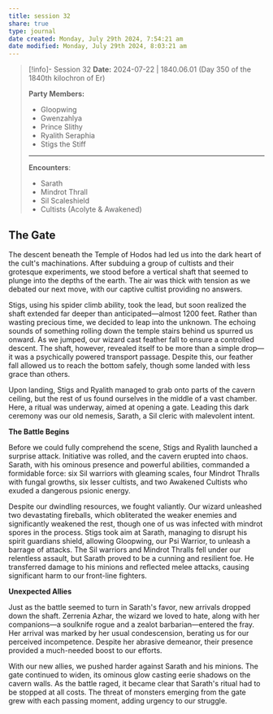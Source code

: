 ```yaml
---
title: session 32
share: true
type: journal
date created: Monday, July 29th 2024, 7:54:21 am
date modified: Monday, July 29th 2024, 8:03:21 am
---
```


> [!info]- Session 32 **Date:** 2024-07-22 | 1840.06.01 (Day 350 of the 1840th kilochron of Er)
>
> **Party Members:**
> 
> - Gloopwing
> - Gwenzahlya 
> - Prince Slithy 
> - Ryalith Seraphia 
> - Stigs the Stiff 
> 
> ---
> 
> **Encounters**:
> 
> - Sarath 
> - Mindrot Thrall
> - Sil Scaleshield
> - Cultists (Acolyte & Awakened)

## The Gate

The descent beneath the Temple of Hodos had led us into the dark heart of the cult's machinations. After subduing a group of cultists and their grotesque experiments, we stood before a vertical shaft that seemed to plunge into the depths of the earth. The air was thick with tension as we debated our next move, with our captive cultist providing no answers.

Stigs, using his spider climb ability, took the lead, but soon realized the shaft extended far deeper than anticipated—almost 1200 feet. Rather than wasting precious time, we decided to leap into the unknown. The echoing sounds of something rolling down the temple stairs behind us spurred us onward. As we jumped, our wizard cast feather fall to ensure a controlled descent. The shaft, however, revealed itself to be more than a simple drop—it was a psychically powered transport passage. Despite this, our feather fall allowed us to reach the bottom safely, though some landed with less grace than others.

Upon landing, Stigs and Ryalith managed to grab onto parts of the cavern ceiling, but the rest of us found ourselves in the middle of a vast chamber. Here, a ritual was underway, aimed at opening a gate. Leading this dark ceremony was our old nemesis, Sarath, a Sil cleric with malevolent intent. 

**The Battle Begins**

Before we could fully comprehend the scene, Stigs and Ryalith launched a surprise attack. Initiative was rolled, and the cavern erupted into chaos. Sarath, with his ominous presence and powerful abilities, commanded a formidable force: six Sil warriors with gleaming scales, four Mindrot Thralls with fungal growths, six lesser cultists, and two Awakened Cultists who exuded a dangerous psionic energy.

Despite our dwindling resources, we fought valiantly. Our wizard unleashed two devastating fireballs, which obliterated the weaker enemies and significantly weakened the rest, though one of us was infected with mindrot spores in the process. Stigs took aim at Sarath, managing to disrupt his spirit guardians shield, allowing Gloopwing, our Psi Warrior, to unleash a barrage of attacks. The Sil warriors and Mindrot Thralls fell under our relentless assault, but Sarath proved to be a cunning and resilient foe. He transferred damage to his minions and reflected melee attacks, causing significant harm to our front-line fighters.

**Unexpected Allies**

Just as the battle seemed to turn in Sarath's favor, new arrivals dropped down the shaft. Zerrenia Azhar, the wizard we loved to hate, along with her companions—a soulknife rogue and a zealot barbarian—entered the fray. Her arrival was marked by her usual condescension, berating us for our perceived incompetence. Despite her abrasive demeanor, their presence provided a much-needed boost to our efforts.

With our new allies, we pushed harder against Sarath and his minions. The gate continued to widen, its ominous glow casting eerie shadows on the cavern walls. As the battle raged, it became clear that Sarath's ritual had to be stopped at all costs. The threat of monsters emerging from the gate grew with each passing moment, adding urgency to our struggle.

